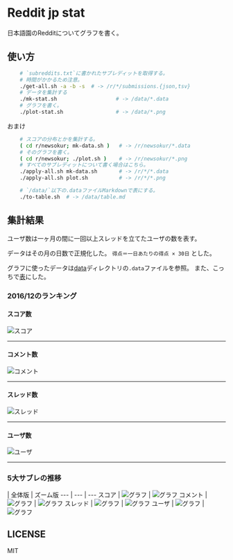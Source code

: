 # Reddit jp stat

日本語園のRedditについてグラフを書く。


## 使い方

```sh
	# `subreddits.txt`に書かれたサブレディットを取得する。
	# 時間がかかるため注意。
	./get-all.sh -a -b -s  # -> /r/*/submissions.{json,tsv}
	# データを集計する
	./mk-stat.sh                   # -> /data/*.data
	# グラフを書く。
	./plot-stat.sh                 # -> /data/*.png
```

おまけ

```sh
	# スコアの分布とかを集計する。
	( cd r/newsokur; mk-data.sh )   # -> /r/newsokur/*.data
	# そのグラフを書く。
	( cd r/newsokur; ./plot.sh )    # -> /r/newsokur/*.png
	# すべてのサブレディットについて書く場合はこちら。
	./apply-all.sh mk-data.sh       # -> /r/*/*.data
	./apply-all.sh plot.sh          # -> /r/*/*.png
```

```sh
	# `/data/`以下の.dataファイルMarkdownで表にする。
	./to-table.sh  # -> /data/table.md
```

## 集計結果

ユーザ数は一ヶ月の間に一回以上スレッドを立てたユーザの数を表す。

データはその月の日数で正規化した。
`得点＝一日あたりの得点 × 30日` とした。

グラフに使ったデータは[data](data/)ディレクトリの`.data`ファイルを参照。
また、こっちで[表](data/table.md)にした。

### 2016/12のランキング

#### スコア数

![スコア](data/scores_2016-12_top.png)

---

#### コメント数

![コメント](data/comments_2016-12_top.png)

---

#### スレッド数

![スレッド](data/threads_2016-12_top.png)

---

#### ユーザ数

![ユーザ](data/users_2016-12_top.png)

---

### 5大サブレの推移

 | 全体版 | ズーム版
--- | --- | ---
スコア | ![グラフ](data/scores_top5_time.png) | ![グラフ](data/scores_top5_time_zoom.png)
コメント | ![グラフ](data/comments_top5_time.png) | ![グラフ](data/comments_top5_time_zoom.png)
スレッド | ![グラフ](data/threads_top5_time.png) | ![グラフ](data/threads_top5_time_zoom.png)
ユーザ | ![グラフ](data/users_top5_time.png) | ![グラフ](data/users_top5_time_zoom.png)


## LICENSE

MIT
